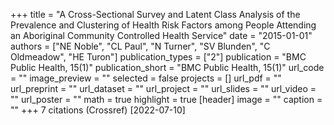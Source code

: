 +++
title = "A Cross-Sectional Survey and Latent Class Analysis of the Prevalence and Clustering of Health Risk Factors among People Attending an Aboriginal Community Controlled Health Service"
date = "2015-01-01"
authors = ["NE Noble", "CL Paul", "N Turner", "SV Blunden", "C Oldmeadow", "HE Turon"]
publication_types = ["2"]
publication = "BMC Public Health, 15(1)"
publication_short = "BMC Public Health, 15(1)"
url_code = ""
image_preview = ""
selected = false
projects = []
url_pdf = ""
url_preprint = ""
url_dataset = ""
url_project = ""
url_slides = ""
url_video = ""
url_poster = ""
math = true
highlight = true
[header]
image = ""
caption = ""
+++
7 citations (Crossref) [2022-07-10]
